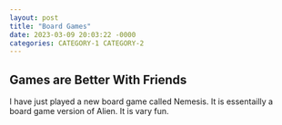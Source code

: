 ```yaml
---
layout: post
title: "Board Games"
date: 2023-03-09 20:03:22 -0000
categories: CATEGORY-1 CATEGORY-2
---
```


## Games are Better With Friends 

I have just played a new board game called Nemesis. It is essentailly a board game version of Alien. It is vary fun. 